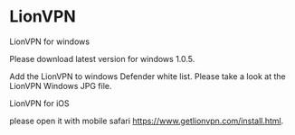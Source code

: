 # LionVPN
LionVPN for windows

Please download latest version for windows 1.0.5.

Add the LionVPN to windows Defender white list. Please take a look at the LionVPN Windows JPG file.



LionVPN for iOS

please open it with mobile safari https://www.getlionvpn.com/install.html.
